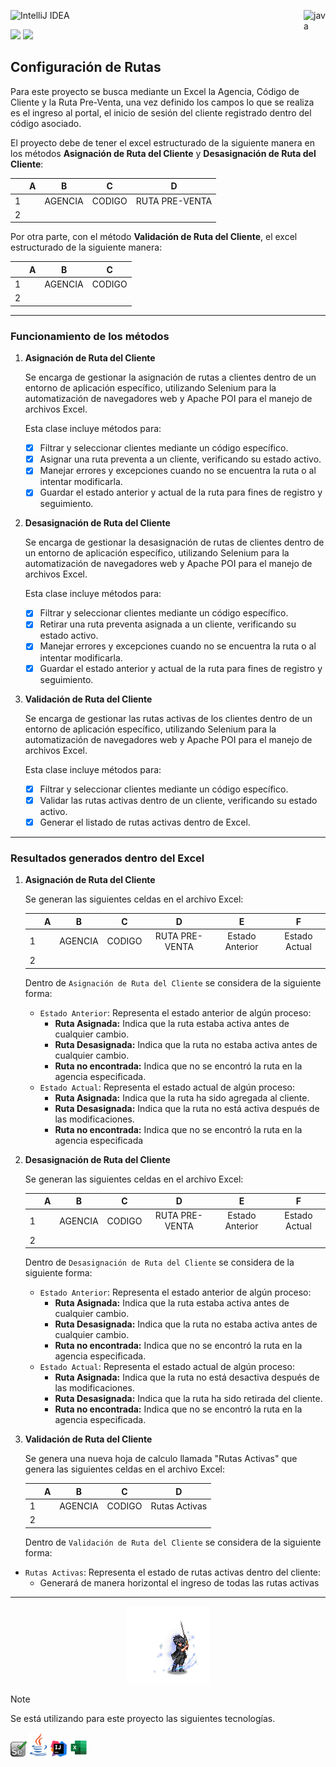 ![IntelliJ IDEA](https://img.shields.io/badge/IntelliJIDEA-000000.svg?style=for-the-badge&logo=intellij-idea&logoColor=white)<img src="https://cdn.iconscout.com/icon/free/png-512/java-43-569305.png" width="35px" alt="java" align="right">

![](https://img.shields.io/github/v/tag/danielex1999/ClientRouteManagement-BakeryDivision?style=social&logo=github
)
![](https://img.shields.io/github/last-commit/danielex1999/ClientRouteManagement-BakeryDivision?style=social&logo=github
)

## Configuración de Rutas

Para este proyecto se busca mediante un Excel la Agencia, Código de Cliente y la Ruta Pre-Venta, una vez definido los
campos lo que se realiza es el ingreso al portal, el inicio de sesión del cliente registrado dentro del código asociado.

El proyecto debe de tener el excel estructurado de la siguiente manera en los métodos **Asignación de Ruta del Cliente**
y **Desasignación de Ruta del Cliente**:

|   | A |    B    |   C    |       D        |
|:-:|:-:|:-------:|:------:|:--------------:|
| 1 |   | AGENCIA | CODIGO | RUTA PRE-VENTA |
| 2 |   |         |        |                |

Por otra parte, con el método **Validación de Ruta del Cliente**, el excel estructurado de la siguiente manera:

|   | A |    B    |   C    |
|:-:|:-:|:-------:|:------:|
| 1 |   | AGENCIA | CODIGO |
| 2 |   |         |        | 

---

### Funcionamiento de los métodos

1. **Asignación de Ruta del Cliente**

   Se encarga de gestionar la asignación de rutas a clientes dentro de un entorno de aplicación
   específico, utilizando Selenium para la automatización de navegadores web y Apache POI para el manejo de archivos
   Excel.

   Esta clase incluye métodos para:

    - [x] Filtrar y seleccionar clientes mediante un código específico.
    - [x] Asignar una ruta preventa a un cliente, verificando su estado activo.
    - [x] Manejar errores y excepciones cuando no se encuentra la ruta o al intentar modificarla.
    - [x] Guardar el estado anterior y actual de la ruta para fines de registro y seguimiento.

2. **Desasignación de Ruta del Cliente**

   Se encarga de gestionar la desasignación de rutas de clientes dentro de un entorno de aplicación específico,
   utilizando Selenium para la automatización de navegadores web y Apache POI para el manejo de archivos Excel.

   Esta clase incluye métodos para:

    - [x] Filtrar y seleccionar clientes mediante un código específico.
    - [x] Retirar una ruta preventa asignada a un cliente, verificando su estado activo.
    - [x] Manejar errores y excepciones cuando no se encuentra la ruta o al intentar modificarla.
    - [x] Guardar el estado anterior y actual de la ruta para fines de registro y seguimiento.

3. **Validación de Ruta del Cliente**

   Se encarga de gestionar las rutas activas de los clientes dentro de un entorno de aplicación específico,
   utilizando Selenium para la automatización de navegadores web y Apache POI para el manejo de archivos Excel.

   Esta clase incluye métodos para:

    - [x] Filtrar y seleccionar clientes mediante un código específico.
    - [x] Validar las rutas activas dentro de un cliente, verificando su estado activo.
    - [x] Generar el listado de rutas activas dentro de Excel.

---

### Resultados generados dentro del Excel

1. **Asignación de Ruta del Cliente**

   Se generan las siguientes celdas en el archivo Excel:

   |   | A |    B    |   C    |       D        |        E        |       F       |
   |:-:|:-:|:-------:|:------:|:--------------:|:---------------:|:-------------:|
   | 1 |   | AGENCIA | CODIGO | RUTA PRE-VENTA | Estado Anterior | Estado Actual |
   | 2 |   |         |        |                |                 |               |

   Dentro de `Asignación de Ruta del Cliente` se considera de la siguiente forma:

    - `Estado Anterior`: Representa el estado anterior de algún proceso:
        - **Ruta Asignada:** Indica que la ruta estaba activa antes de cualquier cambio.
        - **Ruta Desasignada:** Indica que la ruta no estaba activa antes de cualquier cambio.
        - **Ruta no encontrada:** Indica que no se encontró la ruta en la agencia especificada.
    - `Estado Actual`: Representa el estado actual de algún proceso:
        - **Ruta Asignada:** Indica que la ruta ha sido agregada al cliente.
        - **Ruta Desasignada:** Indica que la ruta no está activa después de las modificaciones.
        - **Ruta no encontrada:** Indica que no se encontró la ruta en la agencia especificada


2. **Desasignación de Ruta del Cliente**

   Se generan las siguientes celdas en el archivo Excel:

   |   | A |    B    |   C    |       D        |        E        |       F       |
   |:-:|:-:|:-------:|:------:|:--------------:|:---------------:|:-------------:|
   | 1 |   | AGENCIA | CODIGO | RUTA PRE-VENTA | Estado Anterior | Estado Actual |
   | 2 |   |         |        |                |                 |               |

   Dentro de `Desasignación de Ruta del Cliente` se considera de la siguiente forma:

    - `Estado Anterior`: Representa el estado anterior de algún proceso:
        - **Ruta Asignada:** Indica que la ruta estaba activa antes de cualquier cambio.
        - **Ruta Desasignada:** Indica que la ruta no estaba activa antes de cualquier cambio.
        - **Ruta no encontrada:** Indica que no se encontró la ruta en la agencia especificada.
    - `Estado Actual`: Representa el estado actual de algún proceso:
        - **Ruta Asignada:** Indica que la ruta no está desactiva después de las modificaciones.
        - **Ruta Desasignada:** Indica que la ruta ha sido retirada del cliente.
        - **Ruta no encontrada:** Indica que no se encontró la ruta en la agencia especificada.


3. **Validación de Ruta del Cliente**

   Se genera una nueva hoja de calculo llamada "Rutas Activas" que genera las siguientes celdas en el archivo Excel:

   |   | A | B       | C      |       D       |
   |:---:|:---:|:---:|:---:|:-------------:|
   | 1 |   | AGENCIA | CODIGO | Rutas Activas |
   | 2 |   |         |        |               |

   Dentro de `Validación de Ruta del Cliente` se considera de la siguiente forma:

- `Rutas Activas`: Representa el estado de rutas activas dentro del cliente:
    - Generará de manera horizontal el ingreso de todas las rutas activas

---
<div align="center">

![215002917 Brave Shift.png](src%2Fmain%2Fresources%2Fimg%2F215002917%20Brave%20Shift.png)

</div>

> [!NOTE]
> Se está utilizando para este proyecto las siguientes tecnologías.

<code><a href="" target="_blank"><img src="src/main/resources/img/selenium.png"	width="26px" alt="selenium"></a></code>
<code><a href="" target="_blank"><img src="src/main/resources/img/java.png"	width="30px" alt="java"></a></code>
<code><a href="" target="_blank"><img src="src/main/resources/img/Intellj.svg.png"	width="26px" alt="intellj"></a></code>
<code><a href="" target="_blank"><img src="src/main/resources/img/excel.svg"	width="30px" alt="intellj"></a></code>

